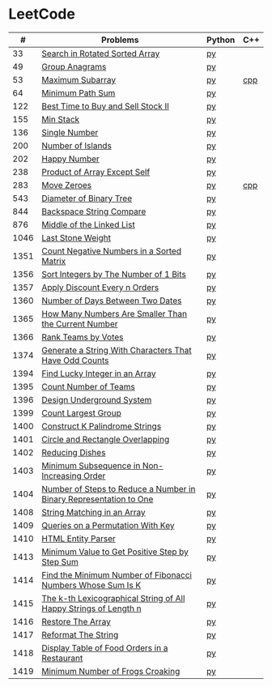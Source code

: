 # LeetCode

| # | Problems | Python | C++ |
| ----- | ----- | ----- | ----- |
| 33 | [Search in Rotated Sorted Array](https://leetcode.com/problems/search-in-rotated-sorted-array/) | [py](https://github.com/AQZ0216/LeetCode/blob/master/SearchInRotatedSortedArray/SearchInRotatedSortedArray.py) | |
| 49 | [Group Anagrams](https://leetcode.com/problems/group-anagrams/) | [py](https://github.com/AQZ0216/LeetCode/blob/master/GroupAnagrams/GroupAnagrams.py) | |
| 53 | [Maximum Subarray](https://leetcode.com/problems/maximum-subarray/) | [py](https://github.com/AQZ0216/LeetCode/blob/master/MaximumSubarray/MaximumSubarray.py) | [cpp](https://github.com/AQZ0216/LeetCode/blob/master/MaximumSubarray/MaximumSubarray.cpp) |
| 64 | [Minimum Path Sum](https://leetcode.com/problems/minimum-path-sum/) | [py](https://github.com/AQZ0216/LeetCode/blob/master/MinimumPathSum/MinimumPathSum.py) | |
| 122 | [Best Time to Buy and Sell Stock II](https://leetcode.com/problems/best-time-to-buy-and-sell-stock-ii/) | [py](https://github.com/AQZ0216/LeetCode/blob/master/BestTimeToBuyAndSellStockII/BestTimeToBuyAndSellStockII.py) | |
| 155 | [Min Stack](https://leetcode.com/problems/min-stack/) | [py](https://github.com/AQZ0216/LeetCode/blob/master/MinStack/MinStack.py) | |
| 136 | [Single Number](https://leetcode.com/problems/single-number/) | [py](https://github.com/AQZ0216/LeetCode/blob/master/SingleNumber/SingleNumber.py) | |
| 200 | [Number of Islands](https://leetcode.com/problems/number-of-islands/) | [py](https://github.com/AQZ0216/LeetCode/blob/master/NumberOfIslands/NumberOfIslands.py.) | |
| 202 | [Happy Number](https://leetcode.com/problems/happy-number/) | [py](https://github.com/AQZ0216/LeetCode/blob/master/HappyNumber/HappyNumber.py) | |
| 238 | [Product of Array Except Self](https://leetcode.com/problems/product-of-array-except-self/) | [py](https://github.com/AQZ0216/LeetCode/blob/master/ProductOfArrayExceptSelf/ProductOfArrayExceptSelf.py) | |
| 283 | [Move Zeroes](https://leetcode.com/problems/move-zeroes/) | [py](https://github.com/AQZ0216/LeetCode/blob/master/MoveZeroes/MoveZeroes.py) | [cpp](https://github.com/AQZ0216/LeetCode/blob/master/MoveZeroes/MoveZeroes.cpp) |
| 543 | [Diameter of Binary Tree](https://leetcode.com/problems/diameter-of-binary-tree/) | [py](https://github.com/AQZ0216/LeetCode/blob/master/DiameterOfBinaryTree/DiameterOfBinaryTree.py) | |
| 844 | [Backspace String Compare](https://leetcode.com/problems/backspace-string-compare/) | [py](https://github.com/AQZ0216/LeetCode/blob/master/BackspaceStringCompare/BackspaceStringCompare.py) | |
| 876 | [Middle of the Linked List](https://leetcode.com/problems/middle-of-the-linked-list/) | [py](https://github.com/AQZ0216/LeetCode/blob/master/MiddleOfTheLinkedList/MiddleOfTheLinkedList.py) | |
| 1046 | [Last Stone Weight](https://leetcode.com/problems/last-stone-weight/) | [py](https://github.com/AQZ0216/LeetCode/blob/master/LastStoneWeight/LastStoneWeight.py) | |
| 1351 | [Count Negative Numbers in a Sorted Matrix](https://leetcode.com/problems/count-negative-numbers-in-a-sorted-matrix/) | [py](https://github.com/AQZ0216/LeetCode/tree/master/CountNegativeNumbersInASortedMatrix/CountNegativeNumbersInASortedMatrix.py) | |
| 1356 | [Sort Integers by The Number of 1 Bits](https://leetcode.com/problems/sort-integers-by-the-number-of-1-bits/) | [py](https://github.com/AQZ0216/LeetCode/tree/master/SortIntegersByTheNumberOf1Bits/SortIntegersByTheNumberOf1Bits.py) | |
| 1357 | [Apply Discount Every n Orders](https://leetcode.com/problems/apply-discount-every-n-orders/) | [py](https://github.com/AQZ0216/LeetCode/blob/master/ApplyDiscountEveryNOrders/ApplyDiscountEveryNOrders.py) | |
| 1360 | [Number of Days Between Two Dates](https://leetcode.com/problems/number-of-days-between-two-dates/) | [py](https://github.com/AQZ0216/LeetCode/blob/master/NumberOfDaysBetweenTwoDates/NumberOfDaysBetweenTwoDates.py) | |
| 1365 | [How Many Numbers Are Smaller Than the Current Number](https://leetcode.com/problems/how-many-numbers-are-smaller-than-the-current-number/) | [py](https://github.com/AQZ0216/LeetCode/blob/master/HowManyNumbersAreSmallerThanTheCurrentNumber/HowManyNumbersAreSmallerThanTheCurrentNumber.py) | |
| 1366 | [Rank Teams by Votes](https://leetcode.com/problems/rank-teams-by-votes/) | [py](https://github.com/AQZ0216/LeetCode/blob/master/RankTeamsByVotes/RankTeamsByVotes.py) | |
| 1374 | [Generate a String With Characters That Have Odd Counts](https://leetcode.com/problems/generate-a-string-with-characters-that-have-odd-counts/) | [py](https://github.com/AQZ0216/LeetCode/blob/master/GenerateAStringWithCharactersThatHaveOddCounts/GenerateAStringWithCharactersThatHaveOddCounts.py) | |
| 1394 | [Find Lucky Integer in an Array](https://leetcode.com/problems/find-lucky-integer-in-an-array/) | [py](https://github.com/AQZ0216/LeetCode/blob/master/FindLuckyIntegerInAnArray/FindLuckyIntegerInAnArray.py) | |
| 1395 | [Count Number of Teams](https://leetcode.com/problems/count-number-of-teams/) | [py](https://github.com/AQZ0216/LeetCode/blob/master/CountNumberOfTeams/CountNumberOfTeams.py) | |
| 1396 | [Design Underground System](https://leetcode.com/problems/design-underground-system/) | [py](https://github.com/AQZ0216/LeetCode/blob/master/DesignUndergroundSystem/DesignUndergroundSystem.py) | |
| 1399 | [Count Largest Group](https://leetcode.com/problems/count-largest-group/) | [py](https://github.com/AQZ0216/LeetCode/blob/master/CountLargestGroup/CountLargestGroup.py) | |
| 1400 | [Construct K Palindrome Strings](https://leetcode.com/problems/construct-k-palindrome-strings/) | [py](https://github.com/AQZ0216/LeetCode/blob/master/ConstructKPalindromeStrings/ConstructKPalindromeStrings.py) | |
| 1401 | [Circle and Rectangle Overlapping](https://leetcode.com/problems/circle-and-rectangle-overlapping/) | [py](https://github.com/AQZ0216/LeetCode/blob/master/CircleAndRectangleOverlapping/CircleAndRectangleOverlapping.py) | |
| 1402 | [Reducing Dishes](https://leetcode.com/problems/reducing-dishes/) | [py](https://github.com/AQZ0216/LeetCode/blob/master/ReducingDishes/ReducingDishes.py) | |
| 1403 | [Minimum Subsequence in Non-Increasing Order](https://leetcode.com/problems/minimum-subsequence-in-non-increasing-order/) | [py](https://github.com/AQZ0216/LeetCode/blob/master/MinimumSubsequenceInNon-IncreasingOrder/MinimumSubsequenceInNon-IncreasingOrder.py) | |
| 1404 | [Number of Steps to Reduce a Number in Binary Representation to One](https://leetcode.com/problems/number-of-steps-to-reduce-a-number-in-binary-representation-to-one/) | [py](https://github.com/AQZ0216/LeetCode/blob/master/NumberOfStepsToReduceANumberInBinaryRepresentationToOne/NumberOfStepsToReduceANumberInBinaryRepresentationToOne.py) | |
| 1408 | [String Matching in an Array](https://leetcode.com/problems/string-matching-in-an-array/) | [py](https://github.com/AQZ0216/LeetCode/blob/master/StringMatchingInAnArray/StringMatchingInAnArray.py) | |
| 1409 | [Queries on a Permutation With Key](https://leetcode.com/problems/queries-on-a-permutation-with-key/) | [py](https://github.com/AQZ0216/LeetCode/blob/master/QueriesOnAPermutationWithKey/QueriesOnAPermutationWithKey.py) | |
| 1410 | [HTML Entity Parser](https://leetcode.com/problems/html-entity-parser/) | [py](https://github.com/AQZ0216/LeetCode/blob/master/HTMLEntityParser/HTMLEntityParser.py) | |
| 1413 | [Minimum Value to Get Positive Step by Step Sum](https://leetcode.com/problems/minimum-value-to-get-positive-step-by-step-sum/) | [py](https://github.com/AQZ0216/LeetCode/blob/master/MinimumValueToGetPositiveStepByStepSum/MinimumValueToGetPositiveStepByStepSum.py) | |
| 1414 | [Find the Minimum Number of Fibonacci Numbers Whose Sum Is K](https://leetcode.com/problems/find-the-minimum-number-of-fibonacci-numbers-whose-sum-is-k/) | [py](https://github.com/AQZ0216/LeetCode/blob/master/FindTheMinimumNumberOfFibonacciNumbersWhoseSumIsK/FindTheMinimumNumberOfFibonacciNumbersWhoseSumIsK.py) | |
| 1415 | [The k-th Lexicographical String of All Happy Strings of Length n](https://leetcode.com/problems/the-k-th-lexicographical-string-of-all-happy-strings-of-length-n/) | [py](https://github.com/AQZ0216/LeetCode/blob/master/TheK-thLexicographicalStringOfAllHappyStringsOfLengthN/TheK-thLexicographicalStringOfAllHappyStringsOfLengthN.py) | |
| 1416 | [Restore The Array](https://leetcode.com/problems/restore-the-array/) | [py](https://github.com/AQZ0216/LeetCode/blob/master/RestoreTheArray/RestoreTheArray.py) | |
| 1417 | [Reformat The String](https://leetcode.com/problems/reformat-the-string/) | [py](https://github.com/AQZ0216/LeetCode/blob/master/ReformatTheString/ReformatTheString.py) | |
| 1418 | [Display Table of Food Orders in a Restaurant](https://leetcode.com/problems/display-table-of-food-orders-in-a-restaurant/) | [py](https://github.com/AQZ0216/LeetCode/blob/master/DisplayTableOfFoodOrdersInARestaurant/DisplayTableOfFoodOrdersInARestaurant.py) | |
| 1419 | [Minimum Number of Frogs Croaking](https://leetcode.com/problems/minimum-number-of-frogs-croaking/) | [py](https://github.com/AQZ0216/LeetCode/blob/master/MinimumNumberOfFrogsCroaking/MinimumNumberOfFrogsCroaking.py) | |
